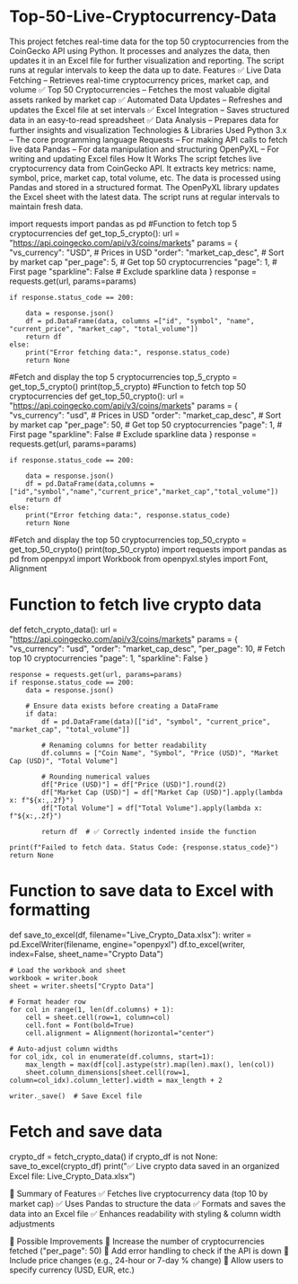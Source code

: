 # Top-50-Live-Cryptocurrency-Data
This project fetches real-time data for the top 50 cryptocurrencies from the CoinGecko API using Python. It processes and analyzes the data, then updates it in an Excel file for further visualization and reporting. The script runs at regular intervals to keep the data up to date.
Features
✅ Live Data Fetching – Retrieves real-time cryptocurrency prices, market cap, and volume
✅ Top 50 Cryptocurrencies – Fetches the most valuable digital assets ranked by market cap
✅ Automated Data Updates – Refreshes and updates the Excel file at set intervals
✅ Excel Integration – Saves structured data in an easy-to-read spreadsheet
✅ Data Analysis – Prepares data for further insights and visualization
Technologies & Libraries Used
Python 3.x – The core programming language
Requests – For making API calls to fetch live data
Pandas – For data manipulation and structuring
OpenPyXL – For writing and updating Excel files
How It Works
The script fetches live cryptocurrency data from CoinGecko API.
It extracts key metrics: name, symbol, price, market cap, total volume, etc.
The data is processed using Pandas and stored in a structured format.
The OpenPyXL library updates the Excel sheet with the latest data.
The script runs at regular intervals to maintain fresh data.

import requests
import pandas as pd
#Function to fetch top 5 cryptocurrencies
def get_top_5_crypto():
    url = "https://api.coingecko.com/api/v3/coins/markets"
    params = {
        "vs_currency": "USD",          # Prices in USD
        "order": "market_cap_desc",     # Sort by market cap
        "per_page": 5,                 # Get top 50 cryptocurrencies
        "page": 1,                      # First page
        "sparkline": False              # Exclude sparkline data
    }
    response = requests.get(url, params=params)

    if response.status_code == 200:

        data = response.json()
        df = pd.DataFrame(data, columns =["id", "symbol", "name", "current_price", "market_cap", "total_volume"])
        return df
    else:
        print("Error fetching data:", response.status_code)
        return None
#Fetch and display the top 5 cryptocurrencies
top_5_crypto = get_top_5_crypto()
print(top_5_crypto)
#Function to fetch top 50 cryptocurrencies
def get_top_50_crypto():
    url = "https://api.coingecko.com/api/v3/coins/markets"
    params = {
        "vs_currency": "usd",          # Prices in USD
        "order": "market_cap_desc",     # Sort by market cap
        "per_page": 50,                 # Get top 50 cryptocurrencies
        "page": 1,                      # First page
        "sparkline": False              # Exclude sparkline data
    }
    response = requests.get(url, params=params)

    if response.status_code == 200:

        data = response.json()
        df = pd.DataFrame(data,columns =["id","symbol","name","current_price","market_cap","total_volume"])
        return df
    else:
        print("Error fetching data:", response.status_code)
        return None
#Fetch and display the top 50 cryptocurrencies
top_50_crypto = get_top_50_crypto()
print(top_50_crypto)
import requests
import pandas as pd
from openpyxl import Workbook
from openpyxl.styles import Font, Alignment

# Function to fetch live crypto data
def fetch_crypto_data():
    url = "https://api.coingecko.com/api/v3/coins/markets"
    params = {
        "vs_currency": "usd",
        "order": "market_cap_desc",
        "per_page": 10,  # Fetch top 10 cryptocurrencies
        "page": 1,
        "sparkline": False
    }
    
    response = requests.get(url, params=params)
    if response.status_code == 200:
        data = response.json()

        # Ensure data exists before creating a DataFrame
        if data:
            df = pd.DataFrame(data)[["id", "symbol", "current_price", "market_cap", "total_volume"]]

            # Renaming columns for better readability
            df.columns = ["Coin Name", "Symbol", "Price (USD)", "Market Cap (USD)", "Total Volume"]

            # Rounding numerical values
            df["Price (USD)"] = df["Price (USD)"].round(2)
            df["Market Cap (USD)"] = df["Market Cap (USD)"].apply(lambda x: f"${x:,.2f}")
            df["Total Volume"] = df["Total Volume"].apply(lambda x: f"${x:,.2f}")

            return df  # ✅ Correctly indented inside the function

    print(f"Failed to fetch data. Status Code: {response.status_code}")
    return None

# Function to save data to Excel with formatting
def save_to_excel(df, filename="Live_Crypto_Data.xlsx"):
    writer = pd.ExcelWriter(filename, engine="openpyxl")
    df.to_excel(writer, index=False, sheet_name="Crypto Data")

    # Load the workbook and sheet
    workbook = writer.book
    sheet = writer.sheets["Crypto Data"]

    # Format header row
    for col in range(1, len(df.columns) + 1):
        cell = sheet.cell(row=1, column=col)
        cell.font = Font(bold=True)
        cell.alignment = Alignment(horizontal="center")

    # Auto-adjust column widths
    for col_idx, col in enumerate(df.columns, start=1):
        max_length = max(df[col].astype(str).map(len).max(), len(col))
        sheet.column_dimensions[sheet.cell(row=1, column=col_idx).column_letter].width = max_length + 2

    writer._save()  # Save Excel file

# Fetch and save data
crypto_df = fetch_crypto_data()
if crypto_df is not None:
    save_to_excel(crypto_df)
    print("✅ Live crypto data saved in an organized Excel file: Live_Crypto_Data.xlsx")
    
📌 Summary of Features
✅ Fetches live cryptocurrency data (top 10 by market cap)
✅ Uses Pandas to structure the data
✅ Formats and saves the data into an Excel file
✅ Enhances readability with styling & column width adjustments

📌 Possible Improvements
🔹 Increase the number of cryptocurrencies fetched ("per_page": 50)
🔹 Add error handling to check if the API is down
🔹 Include price changes (e.g., 24-hour or 7-day % change)
🔹 Allow users to specify currency (USD, EUR, etc.)
